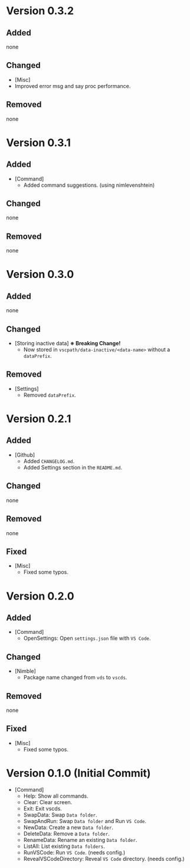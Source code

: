 # Version 0.3.2

## Added

none

## Changed

- [Misc]
 - Improved error msg and say proc performance.

## Removed

none

# Version 0.3.1

## Added

- [Command]
  - Added command suggestions. (using nimlevenshtein)

## Changed

none

## Removed

none

# Version 0.3.0

## Added

none

## Changed

- [Storing inactive data] **※ Breaking Change!**
  - Now stored in `vscpath/data-inactive/<data-name>` without a `dataPrefix`.

## Removed

- [Settings]
  - Removed `dataPrefix`.

# Version 0.2.1

## Added

- [Github]
  - Added `CHANGELOG.md`.
  - Added Settings section in the `README.md`.

## Changed

none

## Removed

none

## Fixed

- [Misc]
  - Fixed some typos.

# Version 0.2.0

## Added

- [Command]
  - OpenSettings: Open `settings.json` file with `VS Code`.

## Changed

- [Nimble]
  - Package name changed from `vds` to `vscds`.

## Removed

none

## Fixed

- [Misc]
  - Fixed some typos.

# Version 0.1.0 (Initial Commit)

- [Command] 
  - Help: Show all commands.
  - Clear: Clear screen.
  - Exit: Exit vscds.
  - SwapData: Swap `Data folder`.
  - SwapAndRun: Swap `Data folder` and Run `VS Code`.
  - NewData: Create a new `Data folder`.
  - DeleteData: Remove a `Data folder`.
  - RenameData: Rename an existing `Data folder`.
  - ListAll: List existing `Data folders`.
  - RunVSCode: Run `VS Code`. (needs config.)
  - RevealVSCodeDirectory: Reveal `VS Code` directory. (needs config.)